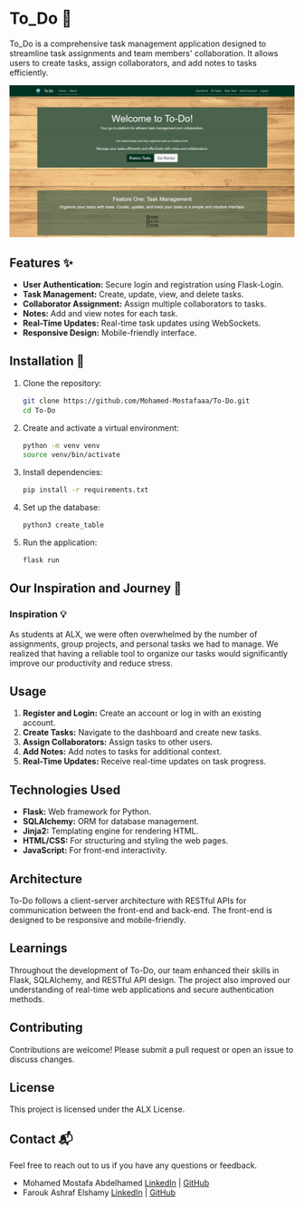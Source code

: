 <!-- @format -->

# To_Do 🚀

To_Do is a comprehensive task management application designed to streamline task assignments and team members' collaboration. It allows users to create tasks, assign collaborators, and add notes to tasks efficiently.

![](./To_Do/static/wepsite.png)

## Features ✨

- **User Authentication:** Secure login and registration using Flask-Login.
- **Task Management:** Create, update, view, and delete tasks.
- **Collaborator Assignment:** Assign multiple collaborators to tasks.
- **Notes:** Add and view notes for each task.
- **Real-Time Updates:** Real-time task updates using WebSockets.
- **Responsive Design:** Mobile-friendly interface.

## Installation 🔧

1. Clone the repository:

   ```bash
   git clone https://github.com/Mohamed-Mostafaaa/To-Do.git
   cd To-Do
   ```

2. Create and activate a virtual environment:

   ```bash
   python -m venv venv
   source venv/bin/activate
   ```

3. Install dependencies:

   ```bash
   pip install -r requirements.txt
   ```

4. Set up the database:

   ```bash
   python3 create_table
   ```

5. Run the application:
   ```bash
   flask run
   ```

## Our Inspiration and Journey 🌟

### Inspiration 💡

As students at ALX, we were often overwhelmed by the number of assignments, group projects, and personal tasks we had to manage. We realized that having a reliable tool to organize our tasks would significantly improve our productivity and reduce stress.

## Usage

1. **Register and Login:** Create an account or log in with an existing account.
2. **Create Tasks:** Navigate to the dashboard and create new tasks.
3. **Assign Collaborators:** Assign tasks to other users.
4. **Add Notes:** Add notes to tasks for additional context.
5. **Real-Time Updates:** Receive real-time updates on task progress.

## Technologies Used

- **Flask:** Web framework for Python.
- **SQLAlchemy:** ORM for database management.
- **Jinja2:** Templating engine for rendering HTML.
- **HTML/CSS:** For structuring and styling the web pages.
- **JavaScript:** For front-end interactivity.

## Architecture

To-Do follows a client-server architecture with RESTful APIs for communication between the front-end and back-end. The front-end is designed to be responsive and mobile-friendly.

## Learnings

Throughout the development of To-Do, our team enhanced their skills in Flask, SQLAlchemy, and RESTful API design. The project also improved our understanding of real-time web applications and secure authentication methods.

## Contributing

Contributions are welcome! Please submit a pull request or open an issue to discuss changes.

## License

This project is licensed under the ALX License.

## Contact 📬

Feel free to reach out to us if you have any questions or feedback.

- Mohamed Mostafa Abdelhamed
  [LinkedIn](https://www.linkedin.com/in/mohamed-mostafaaa/) | [GitHub](https://github.com/Mohamed-Mostafaaa)
- Farouk Ashraf Elshamy
  [LinkedIn](https://www.linkedin.com/in/faroukashraf//) | [GitHub](https://github.com/FaroukAshrafElshamy)

